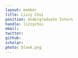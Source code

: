 ```yaml
---
layout: member
title: Lizzy Choi
position: Undergraduate Intern
handle: lizzychoi
email:
twitter:
github:
scholar: 
photo: blank.png
---
```


